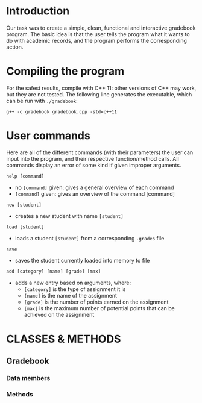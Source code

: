 # Introduction
Our task was to create a simple, clean, functional and interactive gradebook program. The basic idea is that the user tells the program what it wants to do with academic records, and the program performs the corresponding action. 

# Compiling the program
For the safest results, compile with C++ 11: other versions of C++ may work, but they are not tested. The following line generates the executable, which can be run with ```./gradebook```:

```g++ -o gradebook gradebook.cpp -std=c++11```


# User commands
 Here are all of the different commands (with their parameters) the user can input into the program, and their respective function/method calls. 
 All commands display an error of some kind if given improper arguments. 
 
```help [command]```
+ no ```[command]``` given: gives a general overview of each command
+ ```[command]``` given: gives an overview of the command [command]


```new [student]```
+ creates a new student with name ```[student]```

```load [student]```
+ loads a student ```[student]``` from a corresponding ```.grades``` file

```save```
 + saves the student currently loaded into memory to file

```add [category] [name] [grade] [max]```
+ adds a new entry based on arguments, where: 
  + ```[category]``` is the type of assignment it is
  + ```[name]``` is the name of the assignment
  + ```[grade]``` is the number of points earned on the assignment
  + ```[max]``` is the maximum number of potential points that can be achieved on the assignment



# CLASSES & METHODS

## Gradebook

### Data members

### Methods


 
 

